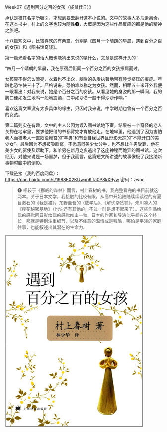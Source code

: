 Week07《遇到百分之百的女孩（袋鼠佳日）》

承认是被其名字所吸引，才想到要去翻开这本小说的。文中的故事大多荒诞离奇，在这本书中，村上的文字也较为随性❶，大概是因为这些作品反应的都是他的精神之旅吧。

十八篇短文中，比较喜欢的有两篇，分别是《四月一个晴朗的早晨，遇到百分之百的女孩》和《图书馆奇谈》。

第一篇光看名字的话大概也能猜出来说的是什么，文章是这样开头的：

“四月一个晴朗的早晨，我在原宿后街同一个百分之百的女孩擦肩而过。

女孩算不得怎么漂亮，衣着也不出众，脑后的头发执著地带有睡觉挤压的痕迹。年龄也恐怕快三十了。严格说来，恐怕难以称之为女孩。然而，相距五十米开外我便一眼看出：对我来说，她是个百分之百的女孩。从看见她的身姿的那一瞬间，我的胸口便如发生地鸣一般地震颤，口中如沙漠一般干得沙沙作响。”

喜欢这篇文章没有太多具体的缘由，只因对我来说，中学时期也曾有一个百分之百的女孩。

第二篇则实在有趣，文中的主人公因为误入图书馆地下室，结果被一个奇怪的老人关押在地牢里，要求他把借的书都背完才肯放他走。在地牢里，他遇到了因为害怕老人而被老人一直奴役鞭笞的“羊男”和有着自我世界且形影无踪的“不能开口的美少女”。最后因为不想被吸脑浆，不愿意同美少女分手，也不想让羊男受罪，他在美少女的驱使及帮助下，和羊男在新月之夜逃出了这座神秘而诡异的图书馆。这次经历，对他来说是一场噩梦，但于我而言，这篇短文所讲述的故事像极了我接纳新事物时脑中的倒影。

下载链接（我的百度网盘）：https://pan.baidu.com/s/1988FX2KUwppKTa0P8kX9yw 密码：zwoc

> ❶ 相较于《挪威的森林》而言，村上春树的书，我完整看完的书目前就这两本。关于日本文学，我接触的比较有限，从高中开始陆陆续续读过的有夏目漱石的《我是猫》，东野圭吾的《放学后》、《解忧杂货铺》，朱川凑人的《樱花秘密基地》（也许还有其他的，不过一时是想不起来了）。这些作品给我的感觉同日影给我的感觉如出一辙，日本的作家和导演似乎都有这个特长，那就是特别注重细节，以及不经意的温情或是残酷，哪怕是平淡的家庭往事，也能叙述出其潜在的生命力。

![1525565292166](assets/1525565292166.png)

 